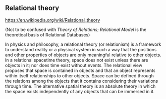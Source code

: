 ## Relational theory

https://en.wikipedia.org/wiki/Relational_theory

(Not to be confused with *Theory of Relations*; *Relational Model* is the theoretical basis of Relational Databases)

In physics and philosophy, a relational theory (or relationism) is a framework to understand reality or a physical system in such a way that the positions and other properties of objects are only meaningful relative to other objects. In a relational spacetime theory, space does not exist unless there are objects in it; nor does time exist without events. The relational view proposes that space is contained in objects and that an object represents within itself relationships to other objects. Space can be defined through the relations among the objects that it contains considering their variations through time. The alternative spatial theory is an absolute theory in which the space exists independently of any objects that can be immersed in it.
